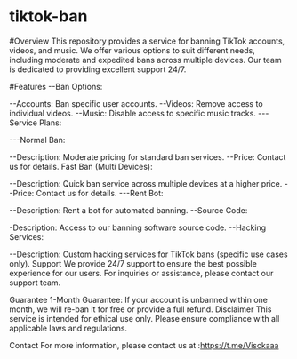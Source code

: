 # tiktok-ban
#Overview 
This repository provides a service for banning TikTok accounts, videos, and music. We offer various options to suit different needs, including moderate and expedited bans across multiple devices. Our team is dedicated to providing excellent support 24/7.

#Features
--Ban Options:

--Accounts: Ban specific user accounts.
--Videos: Remove access to individual videos.
--Music: Disable access to specific music tracks.
---Service Plans:

---Normal Ban:

--Description: Moderate pricing for standard ban services.
--Price: Contact us for details.
Fast Ban (Multi Devices):

--Description: Quick ban service across multiple devices at a higher price.
--Price: Contact us for details.
---Rent Bot:

--Description: Rent a bot for automated banning.
--Source Code:

-Description: Access to our banning software source code.
--Hacking Services:

--Description: Custom hacking services for TikTok bans (specific use cases only).
Support
We provide 24/7 support to ensure the best possible experience for our users. For inquiries or assistance, please contact our support team.

Guarantee
1-Month Guarantee: If your account is unbanned within one month, we will re-ban it for free or provide a full refund.
Disclaimer
This service is intended for ethical use only. Please ensure compliance with all applicable laws and regulations.

Contact
For more information, please contact us at :https://t.me/Visckaaa
